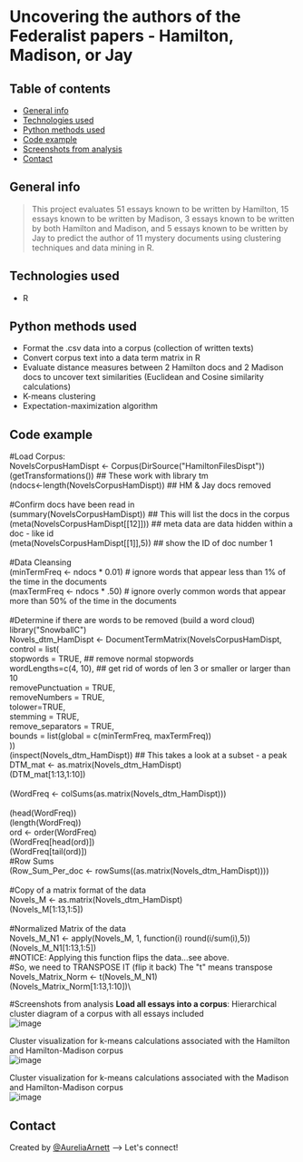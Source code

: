 # Uncovering the authors of the Federalist papers - Hamilton, Madison, or Jay

## Table of contents
* [General info](#general-info)
* [Technologies used](#technologies-used)
* [Python methods used](#python-methods-used)
* [Code example](#code-example)
* [Screenshots from analysis](#screenshots-from-analysis)
* [Contact](#contact)

## General info
> This project evaluates 51 essays known to be written by Hamilton, 15 essays known to be written by Madison, 3 essays known to be written by both Hamilton and Madison, and 5 essays known to be written by Jay to predict the author of 11 mystery documents using clustering techniques and data mining in R.

## Technologies used
* R

## Python methods used
* Format the .csv data into a corpus (collection of written texts)
* Convert corpus text into a data term matrix in R
* Evaluate distance measures between 2 Hamilton docs and 2 Madison docs to uncover text similarities (Euclidean and Cosine similarity calculations)
* K-means clustering
* Expectation-maximization algorithm

## Code example
#Load Corpus:\
NovelsCorpusHamDispt <- Corpus(DirSource("HamiltonFilesDispt"))\
(getTransformations()) ## These work with library tm\
(ndocs<-length(NovelsCorpusHamDispt)) ## HM & Jay docs removed\
\
#Confirm docs have been read in\
(summary(NovelsCorpusHamDispt))  ## This will list the docs in the corpus\
(meta(NovelsCorpusHamDispt[[12]])) ## meta data are data hidden within a doc - like id\
(meta(NovelsCorpusHamDispt[[1]],5)) ## show the ID of doc number 1\
\
#Data Cleansing\
(minTermFreq <- ndocs * 0.01) # ignore words that appear less than 1% of the time in the documents\
(maxTermFreq <- ndocs * .50) # ignore overly common words that appear more than 50% of the time in the documents\
\
#Determine if there are words to be removed (build a word cloud)\
library("SnowballC")\
Novels_dtm_HamDispt <- DocumentTermMatrix(NovelsCorpusHamDispt,\
                                 control = list(\
                                   stopwords = TRUE, ## remove normal stopwords\
                                   wordLengths=c(4, 10), ## get rid of words of len 3 or smaller or larger than 10\
                                   removePunctuation = TRUE,\
                                   removeNumbers = TRUE,\
                                   tolower=TRUE,\
                                   stemming = TRUE,\
                                   remove_separators = TRUE,\
                                   bounds = list(global = c(minTermFreq, maxTermFreq))\
                                 ))\
(inspect(Novels_dtm_HamDispt))  ## This takes a look at a subset - a peak\
DTM_mat <- as.matrix(Novels_dtm_HamDispt)\
(DTM_mat[1:13,1:10])\
\
(WordFreq <- colSums(as.matrix(Novels_dtm_HamDispt)))\
\
(head(WordFreq))\
(length(WordFreq))\
ord <- order(WordFreq)\
(WordFreq[head(ord)])\
(WordFreq[tail(ord)])\
#Row Sums\
(Row_Sum_Per_doc <- rowSums((as.matrix(Novels_dtm_HamDispt))))\
\
#Copy of a matrix format of the data\
Novels_M <- as.matrix(Novels_dtm_HamDispt)\
(Novels_M[1:13,1:5])\
\
#Normalized Matrix of the data\
Novels_M_N1 <- apply(Novels_M, 1, function(i) round(i/sum(i),5))\
(Novels_M_N1[1:13,1:5])\
#NOTICE: Applying this function flips the data...see above.\
#So, we need to TRANSPOSE IT (flip it back)  The "t" means transpose\
Novels_Matrix_Norm <- t(Novels_M_N1)\
(Novels_Matrix_Norm[1:13,1:10])\

#Screenshots from analysis
**Load all essays into a corpus**: Hierarchical cluster diagram of a corpus with all essays included\
![image](https://user-images.githubusercontent.com/75768214/118076678-863bc700-b367-11eb-8f7a-40339954b94b.png)

Cluster visualization for k-means calculations associated with the Hamilton and Hamilton-Madison corpus\
![image](https://user-images.githubusercontent.com/75768214/118077045-34477100-b368-11eb-814b-790fa247764d.png)

Cluster visualization for k-means calculations associated with the Madison and Hamilton-Madison corpus\
![image](https://user-images.githubusercontent.com/75768214/118077062-3dd0d900-b368-11eb-9724-05412c263523.png)


## Contact
Created by [@AureliaArnett](https://twitter.com/AureliaArnett) --> Let's connect!
